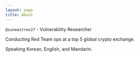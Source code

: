 ```yaml
---
layout: page
title: About
---
```


`@suneastrex27` - Vulnerability Researcher

Conducting Red Team ops at a top 5 global crypto exchange.

Speaking Korean, English, and Mandarin.
